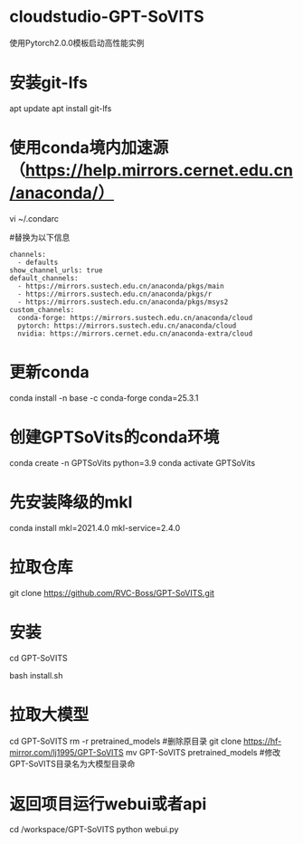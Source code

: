 # cloudstudio-GPT-SoVITS

使用Pytorch2.0.0模板启动高性能实例

# 安装git-lfs

apt update
apt install git-lfs

# 使用conda境内加速源（https://help.mirrors.cernet.edu.cn/anaconda/）
vi ~/.condarc

#替换为以下信息
```
channels:
  - defaults
show_channel_urls: true
default_channels:
  - https://mirrors.sustech.edu.cn/anaconda/pkgs/main
  - https://mirrors.sustech.edu.cn/anaconda/pkgs/r
  - https://mirrors.sustech.edu.cn/anaconda/pkgs/msys2
custom_channels:
  conda-forge: https://mirrors.sustech.edu.cn/anaconda/cloud
  pytorch: https://mirrors.sustech.edu.cn/anaconda/cloud
  nvidia: https://mirrors.cernet.edu.cn/anaconda-extra/cloud
```
# 更新conda
conda install -n base -c conda-forge conda=25.3.1

# 创建GPTSoVits的conda环境
conda create -n GPTSoVits python=3.9
conda activate GPTSoVits
# 先安装降级的mkl
conda install mkl=2021.4.0 mkl-service=2.4.0

# 拉取仓库
git clone https://github.com/RVC-Boss/GPT-SoVITS.git

# 安装

cd GPT-SoVITS

bash install.sh

# 拉取大模型
cd GPT-SoVITS
rm -r pretrained_models #删除原目录
git clone https://hf-mirror.com/lj1995/GPT-SoVITS
mv GPT-SoVITS pretrained_models #修改GPT-SoVITS目录名为大模型目录命

# 返回项目运行webui或者api
cd /workspace/GPT-SoVITS
python webui.py


